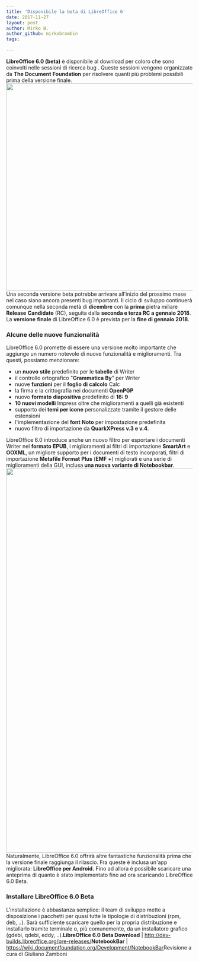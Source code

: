 ```yaml
---
title: 'Disponibile la beta di LibreOffice 6'
date: 2017-11-27
layout: post
author: Mirko B.
author_github: mirkobrombin
tags:

---
```

<strong>LibreOffice 6.0 (beta)</strong> è disponibile al download per coloro che sono coinvolti nelle sessioni di ricerca bug . Queste sessioni vengono organizzate da <strong>The</strong> <strong>Document</strong> <strong>Foundation</strong> per risolvere quanti più problemi possibili prima della versione finale.<img class="aligncenter size-full wp-image-3046 size-full wp-image-227" src="https://linuxhub.it/wordpress/wp-content/uploads/2017/11/Schermata-da-2017-11-27-15-43-34-e1511793905249.png" alt="" width="707" height="559" />Una seconda versione beta potrebbe arrivare all'inizio del prossimo mese nel caso siano ancora presenti bug importanti. Il ciclo di sviluppo continuerà comunque nella seconda metà di <strong>dicembre</strong> con la <strong>prima</strong> pietra miliare <strong>Release</strong> <strong>Candidate</strong> (RC), seguita dalla <strong>seconda e terza RC a gennaio 2018</strong>. La <strong>versione</strong> <strong>finale</strong> di LibreOffice 6.0 è prevista per la <strong>fine di gennaio 2018</strong>.<h3>Alcune delle nuove funzionalità</h3>LibreOffice 6.0 promette di essere una versione molto importante che aggiunge un  numero notevole di nuove funzionalità e miglioramenti. Tra questi, possiamo menzionare:<ul>    <li>un <strong>nuovo</strong> <strong>stile</strong> predefinito per le <strong>tabelle</strong> di Writer</li>    <li>il controllo ortografico "<strong>Grammatica</strong> <strong>By</strong>" per Writer</li>    <li>nuove <strong>funzioni</strong> per il <strong>foglio</strong> <strong>di</strong> <strong>calcolo</strong> Calc</li>    <li>la firma e la crittografia nei documenti <strong>OpenPGP</strong></li>    <li>nuovo <strong>formato</strong> <strong>diapositiva</strong> predefinito di <strong>16: 9</strong></li>    <li><strong>10 nuovi modelli</strong> Impress oltre che miglioramenti a quelli già esistenti</li>    <li>supporto dei <strong>temi per icone</strong> personalizzate tramite il gestore delle estensioni</li>    <li>l'implementazione del <strong>font</strong> <strong>Noto</strong> per impostazione predefinita</li>    <li>nuovo filtro di importazione da <strong>QuarkXPress v.3 e v.4</strong>.</li></ul>LibreOffice 6.0 introduce anche un nuovo filtro  per esportare i documenti Writer nel <strong>formato</strong> <strong>EPUB</strong>, i miglioramenti ai filtri di importazione <strong>SmartArt</strong> e <strong>OOXML</strong>, un migliore supporto per i documenti di testo incorporati, filtri di importazione <strong>Metafile</strong> <strong>Format</strong> <strong>Plus</strong> (<strong>EMF</strong> <strong>+</strong>) migliorati e una serie di miglioramenti della GUI, inclusa<strong> una nuova variante di Notebookbar</strong>.<img class="aligncenter size-full wp-image-3045 size-full wp-image-228" src="https://linuxhub.it/wordpress/wp-content/uploads/2017/11/Schermata-del-2017-11-27-15.42.25.png" alt="" width="1416" height="1036" />Naturalmente, LibreOffice 6.0 offrirà altre fantastiche funzionalità prima che la versione finale raggiunga il rilascio. Fra queste è inclusa un'app migliorata: <strong>LibreOffice per Android.</strong> Fino ad allora è possibile scaricare una anteprima di quanto è stato implementato fino ad ora scaricando LibreOffice 6.0 Beta.<h3>Installare LibreOffice 6.0 Beta</h3>L'installazione è abbastanza semplice: il team di sviluppo mette a disposizione i pacchetti per quasi tutte le tipologie di distribuzioni (rpm, deb, ..). Sarà sufficiente scaricare quello per la propria distribuzione e installarlo tramite terminale o, più comunemente, da un installatore grafico (gdebi, qdebi, eddy, ..).<strong>LibreOffice 6.0 Beta Download</strong> | <a href="http://dev-builds.libreoffice.org/pre-releases/">http://dev-builds.libreoffice.org/pre-releases/</a><strong>NotebookBar</strong> | <a href="https://wiki.documentfoundation.org/Development/NotebookBar">https://wiki.documentfoundation.org/Development/NotebookBar</a>Revisione a cura di Giuliano Zamboni
